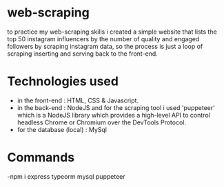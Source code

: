 ﻿# web-scraping
to practice my web-scraping skills i created a simple website that lists the top 50 instagram influencers by the number of quality and engaged followers by scraping instagram data, so the process is just a loop of scraping inserting and serving back to the front-end. <br/>
# Technologies used
- in the front-end : HTML, CSS & Javascript.
- in the back-end : NodeJS and for the scraping tool i used 'puppeteer' which is a NodeJS library which provides a high-level API to control headless Chrome or Chromium over the DevTools Protocol.
- for the database (local) : MySql <br/>
# Commands
-npm i express typeorm mysql puppeteer
